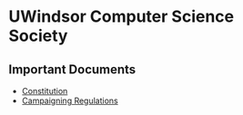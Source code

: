 # UWindsor Computer Science Society

## Important Documents

- [Constitution](constitution.md)
- [Campaigning Regulations](campaigning.md)
